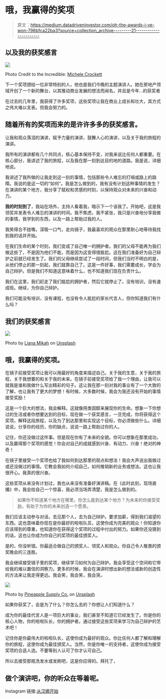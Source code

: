 # 哦，我赢得的奖项

> 原文：<https://medium.datadriveninvestor.com/oh-the-awards-i-ve-won-796bfca22ba3?source=collection_archive---------21----------------------->

## 以及我的获奖感言

![](img/48e659c6f95705ae1947f2c160591861.png)

Photo Credit to the Incredible: [Michele Crockett](https://medium.com/u/cc066e4162e4?source=post_page-----796bfca22ba3--------------------------------)

下一个奖项颁给一位非常特别的人，他也是我们今晚的主题演讲人。她在房地产领域开创了一个新的舞台，以其推动商业发展的想法而闻名，并且是今年…的获奖者

在过去的几年里，我获得了许多奖项，这些奖项让我在商业上成长和壮大，其方式之伟大难以言表。但我会努力的。

## 随着所有的奖项而来的是许许多多的获奖感言。

让我和观众落泪的演讲，赋予力量的演讲，鼓舞人心的演讲，以及关于我的旅程的演讲。

我所有的演讲都有几个共同点，核心基本保持不变，对我来说比任何人都重要。在核心部分，我讲述了我的旅程，以及我在那一刻到达目的地的道路。我是说，详细地说。

我讲述了我所做的让我走到这一刻的事情，包括那些令人难忘的打嗝或路上的路障。我说的是这一切的“如何”。我是怎么做到的，我有没有计划这种事情的发生？在演讲的某个地方，我分享了赋权和灵感的时刻，以保持观众对未来的兴奋和动力。

**我的时刻到了**，我站在场外，主持人看着我，暗示下一个该我了。开始吧，这是我领奖并发表令人难忘的演讲的时间。我不焦虑，我不紧张，我只是兴奋地分享我做的事情，我学到的东西，以及一路上帮助过我的人。

我笑得合不拢嘴，深吸一口气，走向镜子，我最喜欢的观众在那里耐心地等待我找到我的话并开始。

在我们生命的某个时刻，我们变成了自己唯一的拥护者。我们的父母不能再为我们做这些了，不是因为他们不能，而是因为这变得很尴尬。这在我们准备好为自己辩护之前就已经发生了。我们的父母继续尝试了一段时间，但我们当时不明白的是，从他们停止的那一刻起，我们就靠自己了。这是一件好事，我们需要成长，学会为自己辩护。但是我们不知道这意味着什么，也不知道我们现在负责什么。

我们在这里，我们赶走了我们尴尬的拥护者，然后它就停止了。没有培训，没有速成班。继续，为你自己辩护。

我们可能没有培训，没有课程，也没有令人尴尬的家长代言人，但你知道我们有什么吗？

## 我们的获奖感言

![](img/917bbf6a1a863a57311863770ec31fad.png)

Photo by [Liana Mikah](https://unsplash.com/@lianamikah?utm_source=unsplash&utm_medium=referral&utm_content=creditCopyText) on [Unsplash](https://unsplash.com/s/photos/mirror-reflection?utm_source=unsplash&utm_medium=referral&utm_content=creditCopyText)

## 哦，我赢得的奖项。

在镜子前接受奖项让我可以用最好的角度来描述自己。关于我的生意，关于我的旅程，关于我想要的和关于我的未来。在镜子前接受奖项给了我一个理由，让我可以就我是谁和我做什么写出精彩的句子。这让我在那一刻对我的事业有了一个大致的了解，也让我有了更大的梦想！有时候，大多数时候，我会为我还没有开始的事情接受奖励！

这是一个巨大的想法，我会解释。这就像用类固醇来展现你的生命。想象一下你想过的生活或者你想要达到的目标，现在做一个获奖感言，一旦完成，你将获得这个奖项。解释这段旅程，以及为了到达那里和实现这个目标，你必须做些什么。详细说说，分享你的经历，你的缺点，说说一路上帮助过你的人。

记住，你还没做过这件事。但是现在你有了未来的全貌。你可以想象在那里成功，以及赢得那个奖项的感觉！你会对自己的成就感到兴奋、有动力、兴奋！绝对的神奇！

在镜子里接受一个奖项也给了我如何到达那里的观点和想法！我会大声说出我做过或还没做过的事情。它教会我如何介绍自己，如何推销新的业务或想法。这也让我很开心。我真的很兴奋。

这些奖项从来没有计划过，我也从来没有准备好演讲稿。在《此时此刻，现场直播》中，我会给自己一个惊喜，我必须当场弄清楚，我是怎么做到的。

> 如果你不知道某个地方在哪里，你怎么能到达某个地方？为未来的你接受奖励，有助于为你的未来创造一个愿景。

我们应该主动参与对话，去见那个人，去为自己辩护。要求加薪，得到我们渴望的东西。这也意味着你现在是你最好的啦啦队员，这使你成为完美的观众！你知道你应该得到的尊重，也知道你在获得这个奖项的过程中付出的努力。如果你还没猜到的话，这也让你成为你自己的奖项的最佳颁奖人。

是的，你没听错。你最适合做自己的颁奖人、领奖人和观众。你自己令人敬畏的颁奖晚会的三连胜。

我会继续接受镜子里的奖项，继续学习如何为自己辩护。我会享受这个空间和它带给我的难以置信的洞察力。更多的时候，我会在演讲时想出新的想法或新的创造性的方法来让我走得更远。我会笑，我会笑，我会哭。

![](img/91be5678ccd343c844806608ae66773c.png)

Photo by [Pineapple Supply Co.](https://unsplash.com/@pineapple?utm_source=unsplash&utm_medium=referral&utm_content=creditCopyText) on [Unsplash](https://unsplash.com/s/photos/award-awards-gold?utm_source=unsplash&utm_medium=referral&utm_content=creditCopyText)

如果你获奖了，会是为了什么？你怎么去的？你想让人们知道什么？

成为你的最佳代言人是一项巨大的事业，我们甚至不知道它已经发生了。你是你的核心人物，你的啦啦队长，你的拥护者。通过接受这些奖项来学习为自己辩护的艺术吧！

记住你是你最伟大的啦啦队长，这使你成为最好的观众。你比任何人都了解和理解你的旅程，这使你成为最佳颁奖人。当然，你是你唯一的支持者，这使你成为接受奖项的合适人选。不要等别人认可了你才认可自己。

所以去接受那瓶洗发水或发刷吧，这是你应得的。拜托了，

## 做个演讲吧，你的听众在等着呢。

Instagram 链接:[从汉娜开始](https://www.instagram.com/startwithhannah/)